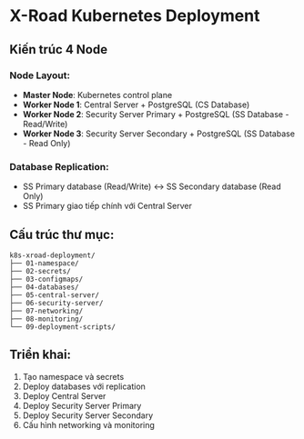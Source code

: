 # X-Road Kubernetes Deployment

## Kiến trúc 4 Node

### Node Layout:
- **Master Node**: Kubernetes control plane
- **Worker Node 1**: Central Server + PostgreSQL (CS Database)
- **Worker Node 2**: Security Server Primary + PostgreSQL (SS Database - Read/Write)
- **Worker Node 3**: Security Server Secondary + PostgreSQL (SS Database - Read Only)

### Database Replication:
- SS Primary database (Read/Write) ↔ SS Secondary database (Read Only)
- SS Primary giao tiếp chính với Central Server

## Cấu trúc thư mục:
```
k8s-xroad-deployment/
├── 01-namespace/
├── 02-secrets/
├── 03-configmaps/
├── 04-databases/
├── 05-central-server/
├── 06-security-server/
├── 07-networking/
├── 08-monitoring/
└── 09-deployment-scripts/
```

## Triển khai:
1. Tạo namespace và secrets
2. Deploy databases với replication
3. Deploy Central Server
4. Deploy Security Server Primary
5. Deploy Security Server Secondary
6. Cấu hình networking và monitoring
